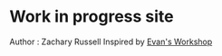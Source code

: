 # Work in progress site

Author : Zachary Russell
Inspired by [Evan's Workshop](https://github.com/Ebonsignori/Ebonsignori.github.io)
